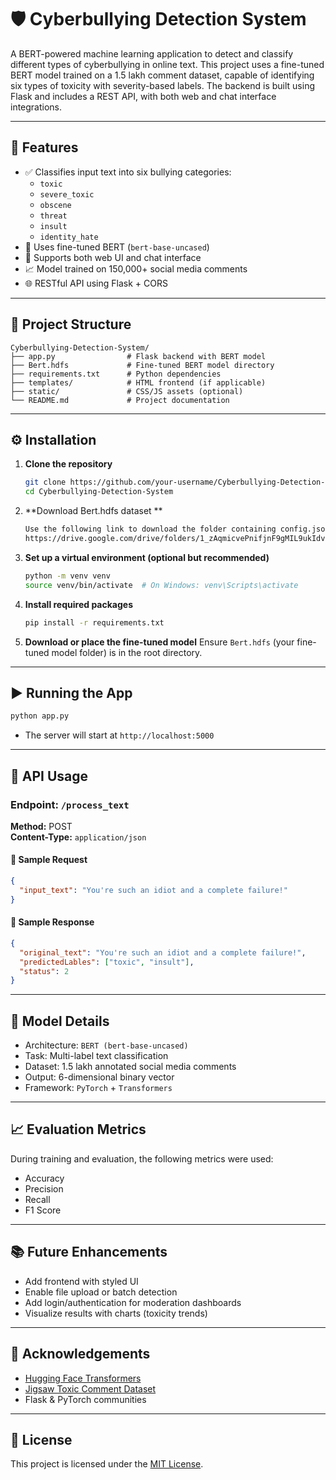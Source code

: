 # 🛡️ Cyberbullying Detection System

A BERT-powered machine learning application to detect and classify different types of cyberbullying in online text. This project uses a fine-tuned BERT model trained on a 1.5 lakh comment dataset, capable of identifying six types of toxicity with severity-based labels. The backend is built using Flask and includes a REST API, with both web and chat interface integrations.

---

## 📌 Features

- ✅ Classifies input text into six bullying categories:
  - `toxic`
  - `severe_toxic`
  - `obscene`
  - `threat`
  - `insult`
  - `identity_hate`
- 🧠 Uses fine-tuned BERT (`bert-base-uncased`)
- 💬 Supports both web UI and chat interface
- 📈 Model trained on 150,000+ social media comments
- 🌐 RESTful API using Flask + CORS

---

## 📂 Project Structure

```
Cyberbullying-Detection-System/
├── app.py                # Flask backend with BERT model
├── Bert.hdfs             # Fine-tuned BERT model directory
├── requirements.txt      # Python dependencies
├── templates/            # HTML frontend (if applicable)
├── static/               # CSS/JS assets (optional)
└── README.md             # Project documentation
```

---

## ⚙️ Installation

1. **Clone the repository**
   ```bash
   git clone https://github.com/your-username/Cyberbullying-Detection-System.git
   cd Cyberbullying-Detection-System
   ```
2. **Download Bert.hdfs dataset **
   ```bash
   Use the following link to download the folder containing config.json and Dataset file:
   https://drive.google.com/drive/folders/1_zAqmicvePnifjnF9gMIL9ukIdvSpmCq?usp=sharing
   ```
   
3. **Set up a virtual environment (optional but recommended)**
   ```bash
   python -m venv venv
   source venv/bin/activate  # On Windows: venv\Scripts\activate
   ```

4. **Install required packages**
   ```bash
   pip install -r requirements.txt
   ```

5. **Download or place the fine-tuned model**
   Ensure `Bert.hdfs` (your fine-tuned model folder) is in the root directory.

---

## ▶️ Running the App

```bash
python app.py
```

- The server will start at `http://localhost:5000`

---

## 🧪 API Usage

### Endpoint: `/process_text`  
**Method:** POST  
**Content-Type:** `application/json`  

#### 🔸 Sample Request
```json
{
  "input_text": "You're such an idiot and a complete failure!"
}
```

#### 🔸 Sample Response
```json
{
  "original_text": "You're such an idiot and a complete failure!",
  "predictedLables": ["toxic", "insult"],
  "status": 2
}
```

---

## 🧠 Model Details

- Architecture: `BERT (bert-base-uncased)`
- Task: Multi-label text classification
- Dataset: 1.5 lakh annotated social media comments
- Output: 6-dimensional binary vector
- Framework: `PyTorch` + `Transformers`

---

## 📈 Evaluation Metrics

During training and evaluation, the following metrics were used:
- Accuracy
- Precision
- Recall
- F1 Score

---

## 📚 Future Enhancements

- Add frontend with styled UI
- Enable file upload or batch detection
- Add login/authentication for moderation dashboards
- Visualize results with charts (toxicity trends)

---

## 🤝 Acknowledgements

- [Hugging Face Transformers](https://huggingface.co/transformers/)
- [Jigsaw Toxic Comment Dataset](https://www.kaggle.com/c/jigsaw-toxic-comment-classification-challenge)
- Flask & PyTorch communities

---


## 📜 License

This project is licensed under the [MIT License](LICENSE).
